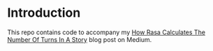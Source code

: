 # Introduction

This repo contains code to accompany my [How Rasa Calculates The Number Of Turns In A Story](https://pub.towardsai.net/how-rasa-calculates-the-number-of-turns-in-a-story-841d9300f9de) blog post on Medium.